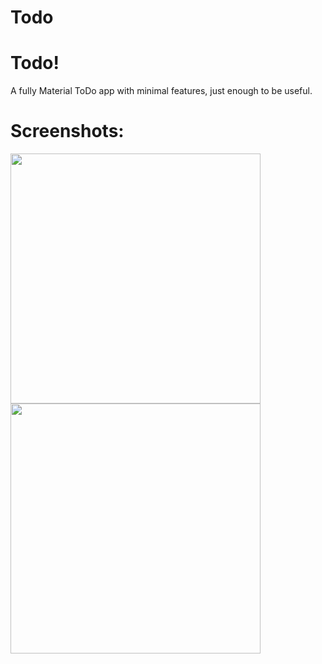 # Todo
 # Todo!
A fully Material ToDo app with minimal features, just enough to be useful.


# Screenshots:
<img src="/screenshots/todos.png" height="400px"/> 
<img src="/screenshots/todos2.png" height="400px"/>
